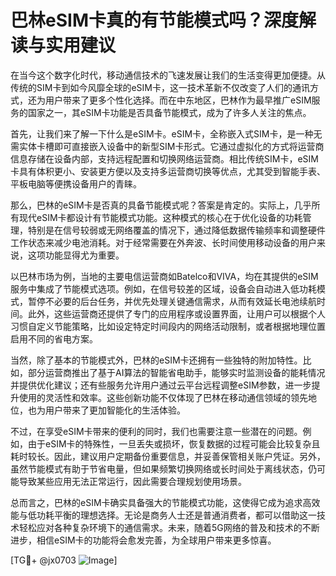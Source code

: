 # 巴林eSIM卡真的有节能模式吗？深度解读与实用建议

在当今这个数字化时代，移动通信技术的飞速发展让我们的生活变得更加便捷。从传统的SIM卡到如今风靡全球的eSIM卡，这一技术革新不仅改变了人们的通讯方式，还为用户带来了更多个性化选择。而在中东地区，巴林作为最早推广eSIM服务的国家之一，其eSIM卡功能是否具备节能模式，成为了许多人关注的焦点。

首先，让我们来了解一下什么是eSIM卡。eSIM卡，全称嵌入式SIM卡，是一种无需实体卡槽即可直接嵌入设备中的新型SIM卡形式。它通过虚拟化的方式将运营商信息存储在设备内部，支持远程配置和切换网络运营商。相比传统SIM卡，eSIM卡具有体积更小、安装更方便以及支持多运营商切换等优点，尤其受到智能手表、平板电脑等便携设备用户的青睐。

那么，巴林的eSIM卡是否真的具备节能模式呢？答案是肯定的。实际上，几乎所有现代eSIM卡都设计有节能模式功能。这种模式的核心在于优化设备的功耗管理，特别是在信号较弱或无网络覆盖的情况下，通过降低数据传输频率和调整硬件工作状态来减少电池消耗。对于经常需要在外奔波、长时间使用移动设备的用户来说，这项功能显得尤为重要。

以巴林市场为例，当地的主要电信运营商如Batelco和VIVA，均在其提供的eSIM服务中集成了节能模式选项。例如，在信号较差的区域，设备会自动进入低功耗模式，暂停不必要的后台任务，并优先处理关键通信需求，从而有效延长电池续航时间。此外，这些运营商还提供了专门的应用程序或设置界面，让用户可以根据个人习惯自定义节能策略，比如设定特定时间段内的网络活动限制，或者根据地理位置启用不同的省电方案。

当然，除了基本的节能模式外，巴林的eSIM卡还拥有一些独特的附加特性。比如，部分运营商推出了基于AI算法的智能省电助手，能够实时监测设备的能耗情况并提供优化建议；还有些服务允许用户通过云平台远程调整eSIM参数，进一步提升使用的灵活性和效率。这些创新功能不仅体现了巴林在移动通信领域的领先地位，也为用户带来了更加智能化的生活体验。

不过，在享受eSIM卡带来的便利的同时，我们也需要注意一些潜在的问题。例如，由于eSIM卡的特殊性，一旦丢失或损坏，恢复数据的过程可能会比较复杂且耗时较长。因此，建议用户定期备份重要信息，并妥善保管相关账户凭证。另外，虽然节能模式有助于节省电量，但如果频繁切换网络或长时间处于离线状态，仍可能导致某些应用无法正常运行，因此需要合理规划使用场景。

总而言之，巴林的eSIM卡确实具备强大的节能模式功能，这使得它成为追求高效能与低功耗平衡的理想选择。无论是商务人士还是普通消费者，都可以借助这一技术轻松应对各种复杂环境下的通信需求。未来，随着5G网络的普及和技术的不断进步，相信eSIM卡的功能将会愈发完善，为全球用户带来更多惊喜。

[TG💪+ @jx0703 ![Image](https://github.com/user-attachments/assets/dbca1d08-cadb-493c-b0ec-ad6f7a83f270)]
